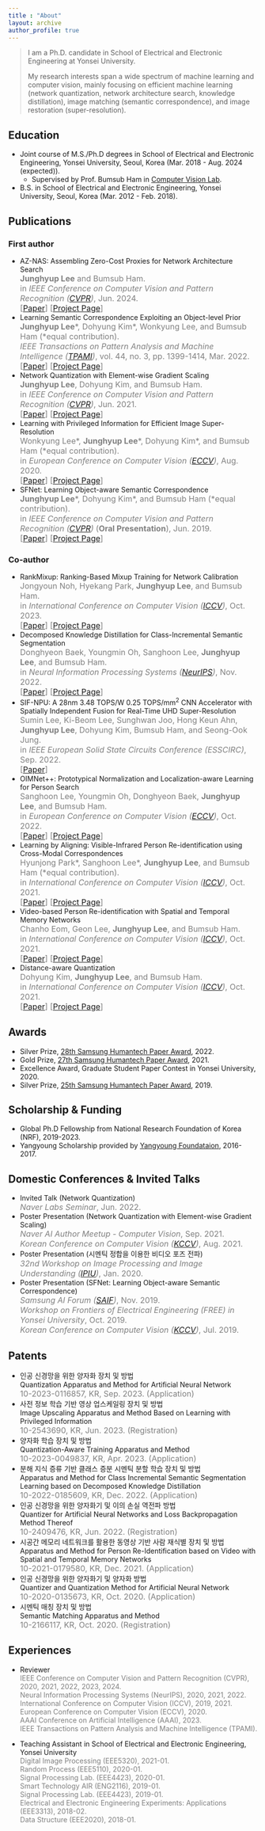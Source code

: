 ```yaml
---
title : "About"
layout: archive
author_profile: true
---
```


> I am a Ph.D. candidate in School of Electrical and Electronic Engineering at Yonsei University. 
> 
> My research interests span a wide spectrum of machine learning and computer vision, mainly focusing on efficient machine learning (network quantization, network architecture search, knowledge distillation), image matching (semantic correspondence), and image restoration (super-resolution).

## Education
- Joint course of M.S./Ph.D degrees in School of Electrical and Electronic Engineering, Yonsei University, Seoul, Korea (Mar. 2018 - Aug. 2024 (expected)).
	* Supervised by Prof. Bumsub Ham in [Computer Vision Lab](https://cvlab.yonsei.ac.kr/).
- B.S. in School of Electrical and Electronic Engineering, Yonsei University, Seoul, Korea (Mar. 2012 - Feb. 2018).

## Publications
### First author
- AZ-NAS: Assembling Zero-Cost Proxies for Network Architecture Search <br/>
  <span style="color:gray;font-size : 12pt"> <b>Junghyup Lee</b> and Bumsub Ham. </span> <br/>
  <span style="color:gray;font-size : 12pt"> in <i>IEEE Conference on Computer Vision and Pattern Recognition (<a href="https://cvpr.thecvf.com/Conferences/2024">CVPR</a>)</i>, Jun. 2024. </span> <br/>
  <span style="color:gray;font-size : 12pt"> 
    [<a href="https://arxiv.org/abs/2403.19232">Paper</a>]
    [<a href="https://cvlab.yonsei.ac.kr/projects/AZNAS/">Project Page</a>]
  </span>
- Learning Semantic Correspondence Exploiting an Object-level Prior<br/>
  <span style="color:gray;font-size : 12pt"> <b>Junghyup Lee</b>\*, Dohyung Kim\*, Wonkyung Lee, and Bumsub Ham (\*equal contribution). </span> <br/>
  <span style="color:gray;font-size : 12pt"> <i>IEEE Transactions on Pattern Analysis and Machine Intelligence (<a href="https://ieeexplore.ieee.org/xpl/RecentIssue.jsp?punumber=34">TPAMI</a>)</i>, vol. 44, no. 3, pp. 1399-1414, Mar. 2022. </span> <br/>
  <span style="color:gray;font-size : 12pt"> 
    [<a href="https://ieeexplore.ieee.org/abstract/document/9154588">Paper</a>] 
    [<a href="https://cvlab.yonsei.ac.kr/projects/SFNet/">Project Page</a>]
  </span>
- Network Quantization with Element-wise Gradient Scaling<br/>
  <span style="color:gray;font-size : 12pt"> <b>Junghyup Lee</b>, Dohyung Kim, and Bumsub Ham. </span> <br/>
  <span style="color:gray;font-size : 12pt"> in <i>IEEE Conference on Computer Vision and Pattern Recognition (<a href="http://cvpr2021.thecvf.com/">CVPR</a>)</i>, Jun. 2021. </span> <br/>
  <span style="color:gray;font-size : 12pt"> 
  	[<a href="https://arxiv.org/abs/2104.00903">Paper</a>] 
  	[<a href="https://cvlab.yonsei.ac.kr/projects/EWGS/">Project Page</a>]
- Learning with Privileged Information for Efficient Image Super-Resolution<br/>
  <span style="color:gray;font-size : 12pt"> Wonkyung Lee\*, <b>Junghyup Lee</b>\*, Dohyung Kim\*, and Bumsub Ham (\*equal contribution). </span> <br/>
  <span style="color:gray;font-size : 12pt"> in <i>European Conference on Computer Vision (<a href="https://eccv2020.eu/">ECCV</a>)</i>, Aug. 2020. </span> <br/>
  <span style="color:gray;font-size : 12pt"> 
  	[<a href="https://www.ecva.net/papers/eccv_2020/papers_ECCV/papers/123690460.pdf">Paper</a>] 
  	[<a href="https://cvlab.yonsei.ac.kr/projects/PISR/">Project Page</a>]
  </span>
- SFNet: Learning Object-aware Semantic Correspondence<br/>
  <span style="color:gray;font-size : 12pt"> <b>Junghyup Lee</b>\*, Dohyung Kim\*, and Bumsub Ham (\*equal contribution). </span> <br/>
  <span style="color:gray;font-size : 12pt"> in <i>IEEE Conference on Computer Vision and Pattern Recognition (<a href="https://cvpr2019.thecvf.com/">CVPR</a>)</i> (<b>Oral Presentation</b>), Jun. 2019. </span> <br/>
  <span style="color:gray;font-size : 12pt"> 
  	[<a href="https://openaccess.thecvf.com/content_CVPR_2019/papers/Lee_SFNet_Learning_Object-Aware_Semantic_Correspondence_CVPR_2019_paper.pdf">Paper</a>] 
  	[<a href="https://cvlab.yonsei.ac.kr/projects/SFNet/">Project Page</a>]
  </span>

### Co-author
- RankMixup: Ranking-Based Mixup Training for Network Calibration <br/>
  <span style="color:gray;font-size : 12pt"> Jongyoun Noh, Hyekang Park, <b>Junghyup Lee</b>, and Bumsub Ham. </span> <br/>
  <span style="color:gray;font-size : 12pt"> in <i>International Conference on Computer Vision (<a href="https://iccv2023.thecvf.com/">ICCV</a>)</i>, Oct. 2023. </span> <br/>
  <span style="color:gray;font-size : 12pt"> 
    [<a href="https://arxiv.org/abs/2308.11990">Paper</a>]
    [<a href="https://cvlab.yonsei.ac.kr/projects/RankMixup/">Project Page</a>]
  </span>
- Decomposed Knowledge Distillation for Class-Incremental Semantic Segmentation <br/>
  <span style="color:gray;font-size : 12pt"> Donghyeon Baek, Youngmin Oh, Sanghoon Lee, <b>Junghyup Lee</b>, and Bumsub Ham. </span> <br/>
  <span style="color:gray;font-size : 12pt"> in <i>Neural Information Processing Systems (<a href="https://nips.cc/Conferences/2022">NeurIPS</a>)</i>, Nov. 2022. </span> <br/>
  <span style="color:gray;font-size : 12pt"> 
    [<a href="https://arxiv.org/abs/2210.05941">Paper</a>]
    [<a href="https://cvlab.yonsei.ac.kr/projects/DKD/">Project Page</a>]
  </span>
- SIF-NPU: A 28nm 3.48 TOPS/W 0.25 TOPS/mm<sup>2</sup> CNN Accelerator with Spatially Independent Fusion for Real-Time UHD Super-Resolution <br/>
  <span style="color:gray;font-size : 12pt"> Sumin Lee, Ki-Beom Lee, Sunghwan Joo, Hong Keun Ahn, <b>Junghyup Lee</b>, Dohyung Kim, Bumsub Ham, and Seong-Ook Jung. </span> <br/>
  <span style="color:gray;font-size : 12pt"> in <i>IEEE European Solid State Circuits Conference (ESSCIRC)</i>, Sep. 2022. </span> <br/>
  <span style="color:gray;font-size : 12pt"> 
    [<a href="https://ieeexplore.ieee.org/document/9911509">Paper</a>]
  </span>
- OIMNet++: Prototypical Normalization and Localization-aware Learning for Person Search <br/>
  <span style="color:gray;font-size : 12pt"> Sanghoon Lee, Youngmin Oh, Donghyeon Baek, <b>Junghyup Lee</b>, and Bumsub Ham. </span> <br/>
  <span style="color:gray;font-size : 12pt"> in <i>European Conference on Computer Vision (<a href="https://eccv2022.ecva.net/">ECCV</a>)</i>, Oct. 2022. </span> <br/>
  <span style="color:gray;font-size : 12pt"> 
    [<a href="https://arxiv.org/abs/2207.10320">Paper</a>]
    [<a href="https://cvlab.yonsei.ac.kr/projects/OIMNetPlus/">Project Page</a>]
  </span>
- Learning by Aligning: Visible-Infrared Person Re-identification using Cross-Modal Correspondences<br/>
  <span style="color:gray;font-size : 12pt"> Hyunjong Park\*, Sanghoon Lee\*, <b>Junghyup Lee</b>, and Bumsub Ham (\*equal contribution). </span> <br/>
  <span style="color:gray;font-size : 12pt"> in <i>International Conference on Computer Vision (<a href="http://iccv2021.thecvf.com/home">ICCV</a>)</i>, Oct. 2021. </span> <br/>
  <span style="color:gray;font-size : 12pt"> 
    [<a href="https://arxiv.org/abs/2108.07422">Paper</a>] 
    [<a href="https://cvlab.yonsei.ac.kr/projects/LbA/">Project Page</a>]
- Video-based Person Re-identification with Spatial and Temporal Memory Networks<br/>
  <span style="color:gray;font-size : 12pt"> Chanho Eom, Geon Lee, <b>Junghyup Lee</b>, and Bumsub Ham. </span> <br/>
  <span style="color:gray;font-size : 12pt"> in <i>International Conference on Computer Vision (<a href="http://iccv2021.thecvf.com/home">ICCV</a>)</i>, Oct. 2021. </span> <br/>
  <span style="color:gray;font-size : 12pt"> 
    [<a href="https://arxiv.org/abs/2108.09039">Paper</a>] 
    [<a href="https://cvlab.yonsei.ac.kr/projects/STMN/">Project Page</a>]
- Distance-aware Quantization<br/>
  <span style="color:gray;font-size : 12pt"> Dohyung Kim, <b>Junghyup Lee</b>, and Bumsub Ham. </span> <br/>
  <span style="color:gray;font-size : 12pt"> in <i>International Conference on Computer Vision (<a href="http://iccv2021.thecvf.com/home">ICCV</a>)</i>, Oct. 2021. </span> <br/>
  <span style="color:gray;font-size : 12pt"> 
    [<a href="https://arxiv.org/abs/2108.06983">Paper</a>] 
    [<a href="https://cvlab.yonsei.ac.kr/projects/DAQ/">Project Page</a>]


## Awards
- Silver Prize, [28th Samsung Humantech Paper Award](https://humantech.samsung.com/), 2022.
- Gold Prize, [27th Samsung Humantech Paper Award](https://humantech.samsung.com/), 2021.
- Excellence Award, Graduate Student Paper Contest in Yonsei University, 2020.
- Silver Prize, [25th Samsung Humantech Paper Award](https://humantech.samsung.com/), 2019.

## Scholarship & Funding
- Global Ph.D Fellowship from National Research Foundation of Korea (NRF), 2019-2023.
- Yangyoung Scholarship provided by [Yangyoung Foundataion](https://samyang.yangyoungfoundation.org/), 2016-2017.

## Domestic Conferences & Invited Talks
- Invited Talk (Network Quantization) <br/>
<span style="color:gray;font-size : 12pt"> *Naver Labs Seminar*, Jun. 2022. </span>
- Poster Presentation (Network Quantization with Element-wise Gradient Scaling) <br/>
<span style="color:gray;font-size : 12pt"> *Naver AI Author Meetup - Computer Vision*, Sep. 2021. </span> <br/>
<span style="color:gray;font-size : 12pt"> *Korean Conference on Computer Vision (<a href="http://kccv2021.kcvs.kr/">KCCV</a>)*, Aug. 2021. </span>
- Poster Presentation (시멘틱 정합을 이용한 비디오 포즈 전파)<br/>
<span style="color:gray;font-size : 12pt"> *32nd Workshop on Image Processing and Image Understanding (<a href="http://ipiu.or.kr/2020/">IPIU</a>)*, Jan. 2020. </span>
- Poster Presentation (SFNet: Learning Object-aware Semantic Correspondence) <br/>
<span style="color:gray;font-size : 12pt"> *Samsung AI Forum (<a href="https://research.samsung.com/2019saif">SAIF</a>)*, Nov. 2019. </span> <br/>
<span style="color:gray;font-size : 12pt"> *Workshop on Frontiers of Electrical Engineering (FREE) in Yonsei University*, Oct. 2019. </span> <br/>
<span style="color:gray;font-size : 12pt"> *Korean Conference on Computer Vision (<a href="https://kcvs.kr/front/conference/2019/">KCCV</a>)*, Jul. 2019. </span>

## Patents
- 인공 신경망을 위한 양자화 장치 및 방법 <br/>
Quantization Apparatus and Method for Artificial Neural Network <br/>
<span style="color:gray;font-size : 12pt"> 10-2023-0116857, KR, Sep. 2023. (Application) </span> 
- 사전 정보 학습 기반 영상 업스케일링 장치 및 방법<br/>
Image Upscaling Apparatus and Method Based on Learning with Privileged Information<br/>
<span style="color:gray;font-size : 12pt"> 10-2543690, KR, Jun. 2023. (Registration) </span> 
- 양자화 학습 장치 및 방법 <br/>
Quantization-Aware Training Apparatus and Method <br/>
<span style="color:gray;font-size : 12pt"> 10-2023-0049837, KR, Apr. 2023. (Application) </span> 
- 분해 지식 증류 기반 클래스 증분 시멘틱 분할 학습 장치 및 방법 <br/>
Apparatus and Method for Class Incremental Semantic Segmentation Learning based on Decomposed Knowledge Distillation <br/>
<span style="color:gray;font-size : 12pt"> 10-2022-0185609, KR, Dec. 2022. (Application) </span> 
- 인공 신경망을 위한 양자화기 및 이의 손실 역전파 방법<br/>
Quantizer for Artificial Neural Networks and Loss Backpropagation Method Thereof<br/>
<span style="color:gray;font-size : 12pt"> 10-2409476, KR, Jun. 2022. (Registration) </span>
- 시공간 메모리 네트워크를 활용한 동영상 기반 사람 재식별 장치 및 방법 <br/>
Apparatus and Method for Person Re-Identification based on Video with Spatial and Temporal Memory Networks <br/>
<span style="color:gray;font-size : 12pt"> 10-2021-0179580, KR, Dec. 2021. (Application) </span> 
- 인공 신경망을 위한 양자화기 및 양자화 방법<br/>
Quantizer and Quantization Method for Artificial Neural Network<br/>
<span style="color:gray;font-size : 12pt"> 10-2020-0135673, KR, Oct. 2020. (Application) </span>
- 시멘틱 매칭 장치 및 방법<br/>
Semantic Matching Apparatus and Method<br/>
<span style="color:gray;font-size : 12pt"> 10-2166117, KR, Oct. 2020. (Registration) </span>

## Experiences
- Reviewer <br/>
<span style="color:gray"> IEEE Conference on Computer Vision and Pattern Recognition (CVPR), 2020, 2021, 2022, 2023, 2024. </span><br/>
<span style="color:gray"> Neural Information Processing Systems (NeurIPS), 2020, 2021, 2022. </span><br/>
<span style="color:gray"> International Conference on Computer Vision (ICCV), 2019, 2021. </span><br/>
<span style="color:gray"> European Conference on Computer Vision (ECCV), 2020. </span><br/>
<span style="color:gray"> AAAI Conference on Artificial Intelligence (AAAI), 2023. </span><br/>
<span style="color:gray"> IEEE Transactions on Pattern Analysis and Machine Intelligence (TPAMI). </span><br/>

- Teaching Assistant in School of Electrical and Electronic Engineering, Yonsei University <br/>
<span style="color:gray"> Digital Image Processing (EEE5320), 2021-01. </span><br/>
<span style="color:gray"> Random Process (EEE5110), 2020-01. </span><br/>
<span style="color:gray"> Signal Processing Lab. (EEE4423), 2020-01. </span><br/>
<span style="color:gray"> Smart Technology AIR (ENG2116), 2019-01. </span><br/>
<span style="color:gray"> Signal Processing Lab. (EEE4423), 2019-01. </span><br/>
<span style="color:gray"> Electrical and Electronic Engineering Experiments: Applications (EEE3313), 2018-02. </span><br/>
<span style="color:gray"> Data Structure (EEE2020), 2018-01. </span><br/>

